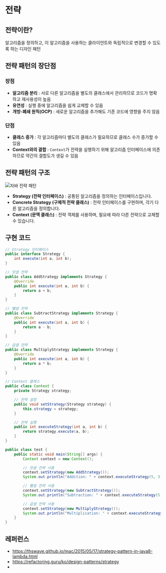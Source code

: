 # 전략

## 전략이란?
알고리즘을 정의하고, 이 알고리즘을 사용하는 클라이언트와 독립적으로 변경할 수 있도록 하는 디자인 패턴

## 전략 패턴의 장단점
### 장점
- **알고리즘 분리** : 서로 다른 알고리즘을 별도의 클래스에서 관리하므로 코드가 명확하고 재사용성이 높음
- **유연성** : 실행 중에 알고리즘을 쉽게 교체할 수 있음
- **개방-폐쇄 원칙(OCP)** : 새로운 알고리즘을 추가해도 기존 코드에 영향을 주지 않음

### 단점
- **클래스 증가** : 각 알고리즘마다 별도의 클래스가 필요하므로 클래스 수가 증가할 수 있음
- **Context와의 결합** : `Context`가 전략을 실행하기 위해 알고리즘 인터페이스에 의존하므로 약간의 결합도가 생길 수 있음

## 전략 패턴의 구조
![자바 전략 패턴](https://github.com/user-attachments/assets/aadb3d5d-f6a0-4b5a-b712-3fc2d49751b3)

- **Strategy (전략 인터페이스)** : 공통된 알고리즘을 정의하는 인터페이스입니다.
- **Concrete Strategy (구체적 전략 클래스)** : 전략 인터페이스를 구현하며, 각기 다른 알고리즘을 정의합니다.
- **Context (문맥 클래스)** : 전략 객체를 사용하며, 필요에 따라 다른 전략으로 교체할 수 있습니다.

## 구현 코드
```java
// Strategy 인터페이스
public interface Strategy {
    int execute(int a, int b);
}

// 덧셈 전략
public class AddStrategy implements Strategy {
    @Override
    public int execute(int a, int b) {
        return a + b;
    }
}

// 뺄셈 전략
public class SubtractStrategy implements Strategy {
    @Override
    public int execute(int a, int b) {
        return a - b;
    }
}

// 곱셈 전략
public class MultiplyStrategy implements Strategy {
    @Override
    public int execute(int a, int b) {
        return a * b;
    }
}

// Context 클래스
public class Context {
    private Strategy strategy;

    // 전략 설정
    public void setStrategy(Strategy strategy) {
        this.strategy = strategy;
    }

    // 전략 실행
    public int executeStrategy(int a, int b) {
        return strategy.execute(a, b);
    }
}

public class test {
    public static void main(String[] args) {
        Context context = new Context();

        // 덧셈 전략 사용
        context.setStrategy(new AddStrategy());
        System.out.println("Addition: " + context.executeStrategy(5, 3)); // 8

        // 뺄셈 전략 사용
        context.setStrategy(new SubtractStrategy());
        System.out.println("Subtraction: " + context.executeStrategy(5, 3)); // 2

        // 곱셈 전략 사용
        context.setStrategy(new MultiplyStrategy());
        System.out.println("Multiplication: " + context.executeStrategy(5, 3)); // 15
    }
}
```

## 레퍼런스
- https://thswave.github.io/mac/2015/05/17/strategy-pattern-in-java8-lambda.html
- https://refactoring.guru/ko/design-patterns/strategy
- 

